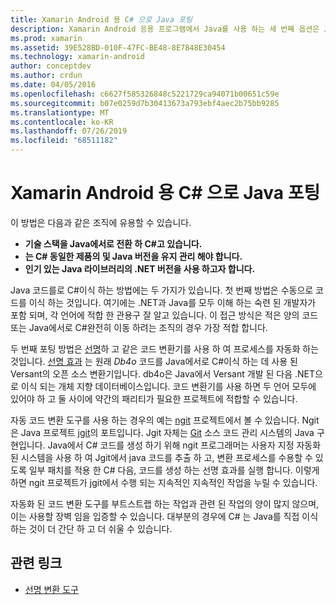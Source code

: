 ```yaml
---
title: Xamarin Android 용 C# 으로 Java 포팅
description: Xamarin Android 응용 프로그램에서 Java를 사용 하는 세 번째 옵션은 Java 소스 코드를로 C#이식 하는 것입니다.
ms.prod: xamarin
ms.assetid: 39E528BD-010F-47FC-BE48-8E7848E30454
ms.technology: xamarin-android
author: conceptdev
ms.author: crdun
ms.date: 04/05/2016
ms.openlocfilehash: c6627f585326848c5221729ca94071b00651c59e
ms.sourcegitcommit: b07e0259d7b30413673a793ebf4aec2b75bb9285
ms.translationtype: MT
ms.contentlocale: ko-KR
ms.lasthandoff: 07/26/2019
ms.locfileid: "68511182"
---
```

# <a name="porting-java-to-c-for-xamarinandroid"></a>Xamarin Android 용 C# 으로 Java 포팅

이 방법은 다음과 같은 조직에 유용할 수 있습니다.

- **기술 스택을 Java에서로 전환 하 C#고 있습니다.**
- **는 C# 동일한 제품의 및 Java 버전을 유지 관리 해야 합니다.**
- **인기 있는 Java 라이브러리의 .NET 버전을 사용 하고자 합니다.**

Java 코드를로 C#이식 하는 방법에는 두 가지가 있습니다. 첫 번째 방법은 수동으로 코드를 이식 하는 것입니다. 여기에는 .NET과 Java를 모두 이해 하는 숙련 된 개발자가 포함 되며, 각 언어에 적합 한 관용구 잘 알고 있습니다. 이 접근 방식은 적은 양의 코드 또는 Java에서로 C#완전히 이동 하려는 조직의 경우 가장 적합 합니다.

두 번째 포팅 방법은 [선명](https://github.com/mono/sharpen)하 고 같은 코드 변환기를 사용 하 여 프로세스를 자동화 하는 것입니다. [선명 효과](https://github.com/mono/sharpen) 는 원래 *Db4o* 코드를 Java에서로 C#이식 하는 데 사용 된 Versant의 오픈 소스 변환기입니다. db4o은 Java에서 Versant 개발 된 다음 .NET으로 이식 되는 개체 지향 데이터베이스입니다. 코드 변환기를 사용 하면 두 언어 모두에 있어야 하 고 둘 사이에 약간의 패리티가 필요한 프로젝트에 적합할 수 있습니다.

자동 코드 변환 도구를 사용 하는 경우의 예는 [ngit](https://github.com/mono/ngit) 프로젝트에서 볼 수 있습니다.
Ngit은 Java 프로젝트 [jgit](http://eclipse.org/)의 포트입니다.
Jgit 자체는 [Git](http://git-scm.com/) 소스 코드 관리 시스템의 Java 구현입니다. Java에서 C# 코드를 생성 하기 위해 ngit 프로그래머는 사용자 지정 자동화 된 시스템을 사용 하 여 Jgit에서 java 코드를 추출 하 고, 변환 프로세스를 수용할 수 있도록 일부 패치를 적용 한 C# 다음, 코드를 생성 하는 선명 효과를 실행 합니다. 이렇게 하면 ngit 프로젝트가 jgit에서 수행 되는 지속적인 지속적인 작업을 누릴 수 있습니다.

자동화 된 코드 변환 도구를 부트스트랩 하는 작업과 관련 된 작업의 양이 많지 않으며,이는 사용할 장벽 임을 입증할 수 있습니다. 대부분의 경우에 C# 는 Java를 직접 이식 하는 것이 더 간단 하 고 더 쉬울 수 있습니다.

## <a name="related-links"></a>관련 링크

- [선명 변환 도구](https://github.com/mono/sharpen)
